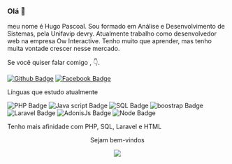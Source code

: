 ### Olá 👋
 meu nome é Hugo Pascoal. Sou formado em Análise e Desenvolvimento de Sistemas, pela Unifavip devry. Atualmente trabalho como desenvolvedor web na empresa Ow Interactive. Tenho muito que aprender, mas tenho muita vontade crescer nesse mercado.

Se você quiser falar comigo , 👇.

[![Github Badge](https://img.shields.io/badge/GitHub-100000?style=for-the-badge&logo=github&logoColor=white&link=https://github.com/hugopascoal2570)](https://github.com/hugopascoal2570)
[![Facebook Badge](https://img.shields.io/badge/Facebook-1877F2?style=for-the-badge&logo=facebook&logoColor=white&link=https://www.facebook.com/HugoPascoalBrito/)](https://www.facebook.com/HugoPascoalBrito/)

Línguas que estudo atualmente

![PHP Badge](https://img.shields.io/badge/PHP-777BB4?style=for-the-badge&logo=php&logoColor=white)
![Java script Badge](https://img.shields.io/badge/JavaScript-F7DF1E?style=for-the-badge&logo=javascript&logoColor=black)
![SQL Badge](https://img.shields.io/badge/MySQL-00000F?style=for-the-badge&logo=mysql&logoColor=white)
![boostrap Badge](https://img.shields.io/badge/Bootstrap-563D7C?style=for-the-badge&logo=bootstrap&logoColor=white)
![Laravel Badge](https://img.shields.io/badge/Laravel-FF2D20?style=for-the-badge&logo=laravel&logoColor=white)
![AdonisJs Badge](https://img.shields.io/badge/adonis%20js-220052?style=for-the-badge&logo=adonisjs&logoColor=white)
![Node Badge](https://img.shields.io/badge/Node.js-339933?style=for-the-badge&logo=nodedotjs&logoColor=white)


Tenho mais afinidade com PHP, SQL, Laravel e HTML
<p align="center"> Sejam bem-vindos</p>
<p align="center">   <img alingn="center" src="https://profile-counter.glitch.me/hugopascoal2570/count.svg" /></p>
